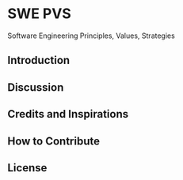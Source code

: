 # SWE PVS

Software Engineering Principles, Values, Strategies

## Introduction

## Discussion

## Credits and Inspirations

## How to Contribute

## License
